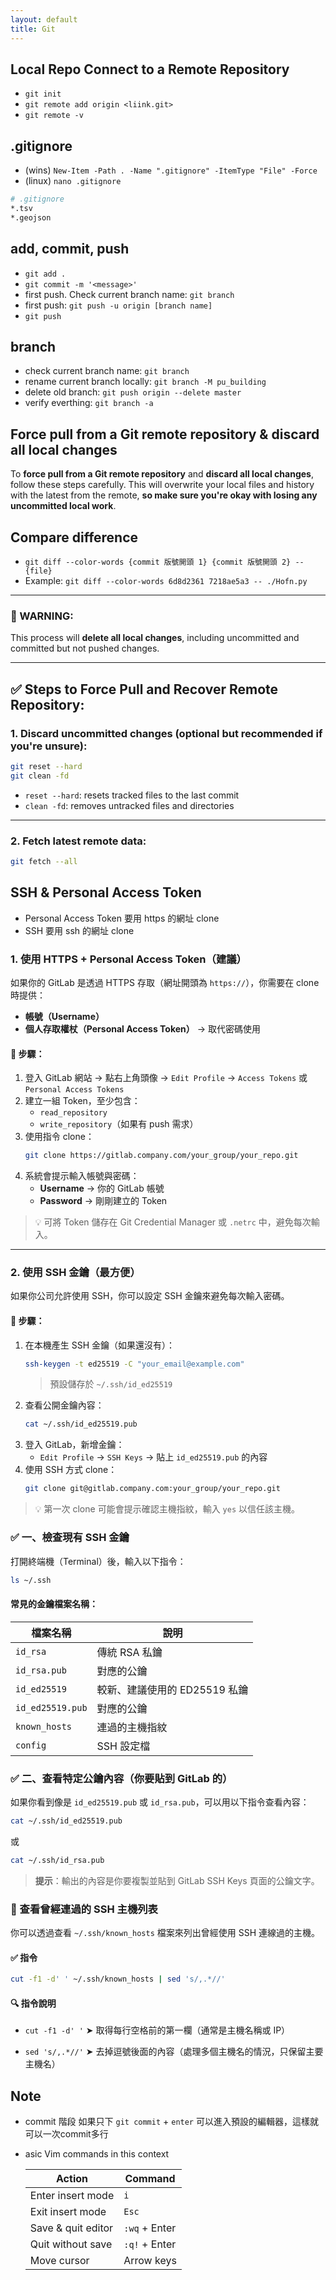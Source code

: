 ```yaml
---
layout: default
title: Git
---
```

## Local Repo Connect to a Remote Repository
- `git init`
- `git remote add origin <liink.git>`
- `git remote -v`

## .gitignore
- (wins) `New-Item -Path . -Name ".gitignore" -ItemType "File" -Force`
- (linux) `nano .gitignore`

``` bash
# .gitignore
*.tsv
*.geojson
```

## add, commit, push
- `git add .`
- `git commit -m '<message>'`
- first push. Check current branch name: `git branch`
- first push: `git push -u origin [branch name]`
- `git push`

## branch
- check current branch name: `git branch`
- rename current branch locally: `git branch -M pu_building`
- delete old branch: `git push origin --delete master`
- verify everthing: `git branch -a`

## Force pull from a Git remote repository & discard all local changes

To **force pull from a Git remote repository** and **discard all local changes**, follow these steps carefully. This will overwrite your local files and history with the latest from the remote, **so make sure you're okay with losing any uncommitted local work**.

## Compare difference
- `git diff --color-words {commit 版號開頭 1} {commit 版號開頭 2} -- {file}`
- Example: `git diff --color-words 6d8d2361 7218ae5a3 -- ./Hofn.py`

---

### 🚨 WARNING:

This process will **delete all local changes**, including uncommitted and committed but not pushed changes.

---

## ✅ Steps to Force Pull and Recover Remote Repository:

### **1. Discard uncommitted changes (optional but recommended if you're unsure):**

```bash
git reset --hard
git clean -fd
```

* `reset --hard`: resets tracked files to the last commit
* `clean -fd`: removes untracked files and directories

---

### **2. Fetch latest remote data:**

```bash
git fetch --all
```

## SSH & Personal Access Token
- Personal Access Token 要用 https 的網址 clone
- SSH 要用 ssh 的網址 clone


### 1. 使用 HTTPS + Personal Access Token（建議）

如果你的 GitLab 是透過 HTTPS 存取（網址開頭為 `https://`），你需要在 clone 時提供：

- **帳號（Username）**
- **個人存取權杖（Personal Access Token）** → 取代密碼使用

#### 🔧 步驟：

1. 登入 GitLab 網站 → 點右上角頭像 → `Edit Profile` → `Access Tokens` 或 `Personal Access Tokens`
2. 建立一組 Token，至少包含：
   - `read_repository`
   - `write_repository`（如果有 push 需求）
3. 使用指令 clone：
   ```bash
   git clone https://gitlab.company.com/your_group/your_repo.git
   ```
4. 系統會提示輸入帳號與密碼：
   - **Username** → 你的 GitLab 帳號
   - **Password** → 剛剛建立的 Token

> 💡 可將 Token 儲存在 Git Credential Manager 或 `.netrc` 中，避免每次輸入。

---

### 2. 使用 SSH 金鑰（最方便）

如果你公司允許使用 SSH，你可以設定 SSH 金鑰來避免每次輸入密碼。

#### 🔧 步驟：

1. 在本機產生 SSH 金鑰（如果還沒有）：
   ```bash
   ssh-keygen -t ed25519 -C "your_email@example.com"
   ```
   > 預設儲存於 `~/.ssh/id_ed25519`
2. 查看公開金鑰內容：
   ```bash
   cat ~/.ssh/id_ed25519.pub
   ```
3. 登入 GitLab，新增金鑰：
   - `Edit Profile` → `SSH Keys` → 貼上 `id_ed25519.pub` 的內容
4. 使用 SSH 方式 clone：
   ```bash
   git clone git@gitlab.company.com:your_group/your_repo.git
   ```

> 💡 第一次 clone 可能會提示確認主機指紋，輸入 `yes` 以信任該主機。


### ✅ 一、檢查現有 SSH 金鑰

打開終端機（Terminal）後，輸入以下指令：

```bash
ls ~/.ssh
```

#### 常見的金鑰檔案名稱：

| 檔案名稱             | 說明                  |
| ---------------- | ------------------- |
| `id_rsa`         | 傳統 RSA 私鑰           |
| `id_rsa.pub`     | 對應的公鑰               |
| `id_ed25519`     | 較新、建議使用的 ED25519 私鑰 |
| `id_ed25519.pub` | 對應的公鑰               |
| `known_hosts`    | 連過的主機指紋             |
| `config`         | SSH 設定檔             |


### ✅ 二、查看特定公鑰內容（你要貼到 GitLab 的）

如果你看到像是 `id_ed25519.pub` 或 `id_rsa.pub`，可以用以下指令查看內容：

```bash
cat ~/.ssh/id_ed25519.pub
```

或

```bash
cat ~/.ssh/id_rsa.pub
```

> **提示**：輸出的內容是你要複製並貼到 GitLab SSH Keys 頁面的公鑰文字。


### 🧾 查看曾經連過的 SSH 主機列表

你可以透過查看 `~/.ssh/known_hosts` 檔案來列出曾經使用 SSH 連線過的主機。

#### ✅ 指令

```bash
cut -f1 -d' ' ~/.ssh/known_hosts | sed 's/,.*//'
```

#### 🔍 指令說明

* `cut -f1 -d' '`
  ➤ 取得每行空格前的第一欄（通常是主機名稱或 IP）

* `sed 's/,.*//'`
  ➤ 去掉逗號後面的內容（處理多個主機名的情況，只保留主要主機名）

## Note
- commit 階段 如果只下 `git commit` + `enter` 可以進入預設的編輯器，這樣就可以一次commit多行
- asic Vim commands in this context

    | Action             | Command       |
    | ------------------ | ------------- |
    | Enter insert mode  | `i`           |
    | Exit insert mode   | `Esc`         |
    | Save & quit editor | `:wq` + Enter |
    | Quit without save  | `:q!` + Enter |
    | Move cursor        | Arrow keys    |
